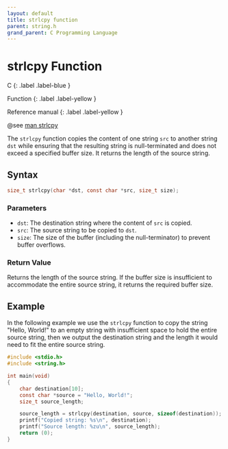 ```yaml
---
layout: default
title: strlcpy function
parent: string.h
grand_parent: C Programming Language
---
```


# strlcpy Function

C
{: .label .label-blue }

Function
{: .label .label-yellow }

Reference manual
{: .label .label-yellow }

@see [man strlcpy](https://linux.die.net/man/3/strlcpy)

The `strlcpy` function copies the content of one string `src` to another string `dst` while ensuring that the resulting string is null-terminated and does not exceed a specified buffer size. It returns the length of the source string.

## Syntax

```c
size_t strlcpy(char *dst, const char *src, size_t size);
```

### Parameters

- `dst`: The destination string where the content of `src` is copied.
- `src`: The source string to be copied to `dst`.
- `size`: The size of the buffer (including the null-terminator) to prevent buffer overflows.

### Return Value

Returns the length of the source string. If the buffer size is insufficient to accommodate the entire source string, it returns the required buffer size.

## Example

In the following example we use the `strlcpy` function to copy the string "Hello, World!" to an empty string with insufficient space to hold the entire source string, then we output the destination string and the length it would need to fit the entire source string.

```c
#include <stdio.h>
#include <string.h>

int main(void)
{
    char destination[10];
    const char *source = "Hello, World!";
    size_t source_length;

    source_length = strlcpy(destination, source, sizeof(destination));
    printf("Copied string: %s\n", destination);
    printf("Source length: %zu\n", source_length);
    return (0);
}
```
